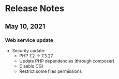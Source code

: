 # Release Notes

## May 10, 2021

### Web service update
- Security update:
	- PHP 7.2 -> 7.3.27
	- Update PHP dependencies (through composer)
	- Disable CGI
	- Restrict some files permissions

